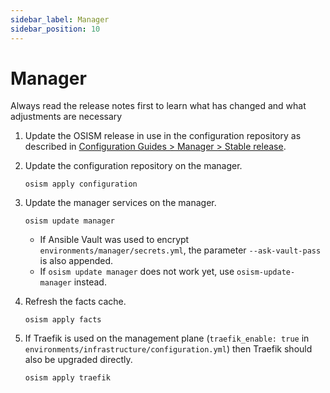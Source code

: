 ```yaml
---
sidebar_label: Manager
sidebar_position: 10
---
```


# Manager

Always read the release notes first to learn what has changed and what
adjustments are necessary

1. Update the OSISM release in use in the configuration repository as described in
   [Configuration Guides > Manager > Stable release](../configuration-guides/manager.md#stable-release).

2. Update the configuration repository on the manager.

   ```
   osism apply configuration
   ```

3. Update the manager services on the manager.

   ```
   osism update manager
   ```

   * If Ansible Vault was used to encrypt `environments/manager/secrets.yml`, the parameter
     `--ask-vault-pass` is also appended.
   * If `osism update manager` does not work yet, use `osism-update-manager` instead.


4. Refresh the facts cache.

   ```
   osism apply facts
   ```

5. If Traefik is used on the management plane (`traefik_enable: true` in `environments/infrastructure/configuration.yml`)
   then Traefik should also be upgraded directly.

   ```
   osism apply traefik
   ```
